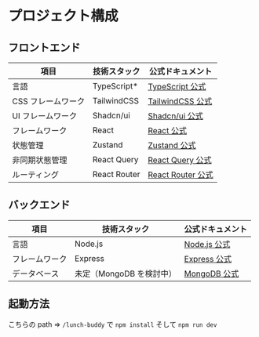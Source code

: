 # プロジェクト構成

## フロントエンド

| 項目               | 技術スタック | 公式ドキュメント                                                          |
| ------------------ | ------------ | ------------------------------------------------------------------------- |
| 言語               | TypeScript\* | [TypeScript 公式](https://www.typescriptlang.org/docs/)                   |
| CSS フレームワーク | TailwindCSS  | [TailwindCSS 公式](https://tailwindcss.com/docs)                          |
| UI フレームワーク  | Shadcn/ui    | [Shadcn/ui 公式](https://ui.shadcn.com/)                                  |
| フレームワーク     | React        | [React 公式](https://react.dev/learn)                                     |
| 状態管理           | Zustand      | [Zustand 公式](https://docs.pmnd.rs/zustand/getting-started/introduction) |
| 非同期状態管理     | React Query  | [React Query 公式](https://tanstack.com/query/v3/docs)                    |
| ルーティング       | React Router | [React Router 公式](https://reactrouter.com/en/main)                      |

## バックエンド

| 項目           | 技術スタック             | 公式ドキュメント                                                 |
| -------------- | ------------------------ | ---------------------------------------------------------------- |
| 言語           | Node.js                  | [Node.js 公式](https://nodejs.org/en/docs/)                      |
| フレームワーク | Express                  | [Express 公式](https://expressjs.com/en/starter/installing.html) |
| データベース   | 未定（MongoDB を検討中） | [MongoDB 公式](https://docs.mongodb.com/)                        |

## 起動方法

こちらの path => `/lunch-buddy` で `npm install` そして `npm run dev`

